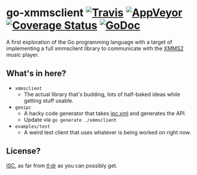 # go-xmmsclient [![Travis](https://api.travis-ci.org/dsvensson/go-xmmsclient.svg)](https://travis-ci.org/dsvensson/go-xmmsclient) [![AppVeyor](https://ci.appveyor.com/api/projects/status/b8kho8abq6pm56n5?svg=true)](https://ci.appveyor.com/project/dsvensson/go-xmmsclient) [![Coverage Status](https://coveralls.io/repos/github/dsvensson/go-xmmsclient/badge.svg)](https://coveralls.io/github/dsvensson/go-xmmsclient) [![GoDoc](https://godoc.org/github.com/dsvensson/go-xmmsclient/xmmsclient?status.svg)](http://godoc.org/github.com/dsvensson/go-xmmsclient/xmmsclient)

A first exploration of the Go programming language with a target of implementing a full xmmsclient library to communicate with the [XMMS2](https://github.com/xmms2/xmms2-devel) music player.

## What's in here?

* `xmmsclient`
    * The actual library that's budding, lots of half-baked ideas while getting stuff usable.
* `genipc`
    * A hacky code generator that takes [ipc.xml](https://github.com/xmms2/xmms2-devel/blob/master/src/ipc.xml) and generates the API.
    * Update via `go generate ./xmmsclient`
* `examples/test`
    * A weird test client that uses whatever is being worked on right now.

## License?

[ISC](https://opensource.org/licenses/ISC), as far from [tl;dr](https://www.gnu.org/licenses/gpl-3.0.txt) as you can possibly get.
